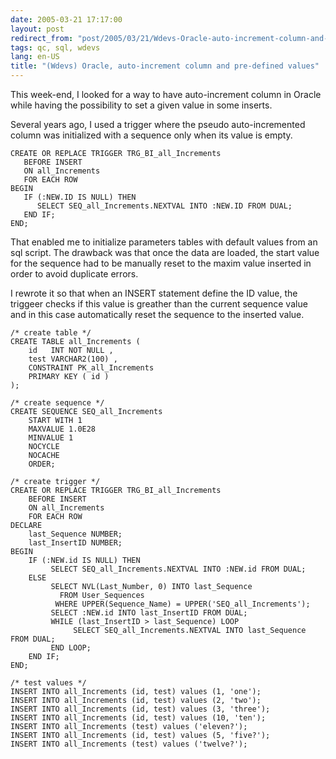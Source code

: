 ```yaml
---
date: 2005-03-21 17:17:00
layout: post
redirect_from: "post/2005/03/21/Wdevs-Oracle-auto-increment-column-and-pre-defined-values"
tags: qc, sql, wdevs
lang: en-US
title: "(Wdevs) Oracle, auto-increment column and pre-defined values"
---
```


This week-end, I looked for a way to have auto-increment column in Oracle
while having the possibility to set a given value in some inserts.

Several years ago, I used a trigger where the pseudo auto-incremented column
was initialized with a sequence only when its value is empty.

```
CREATE OR REPLACE TRIGGER TRG_BI_all_Increments
   BEFORE INSERT
   ON all_Increments
   FOR EACH ROW
BEGIN
   IF (:NEW.ID IS NULL) THEN
      SELECT SEQ_all_Increments.NEXTVAL INTO :NEW.ID FROM DUAL;
   END IF;
END;
```

That enabled me to initialize parameters tables with default values from an
sql script. The drawback was that once the data are loaded, the start value for
the sequence had to be manually reset to the maxim value inserted in order to
avoid duplicate errors.

I rewrote it so that when an INSERT statement define the ID value, the
triggeer checks if this value is greather than the current sequence value and
in this case automatically reset the sequence to the inserted value.

```
/* create table */
CREATE TABLE all_Increments (
    id   INT NOT NULL ,
    test VARCHAR2(100) ,
    CONSTRAINT PK_all_Increments
    PRIMARY KEY ( id )
);

/* create sequence */
CREATE SEQUENCE SEQ_all_Increments
    START WITH 1
    MAXVALUE 1.0E28
    MINVALUE 1
    NOCYCLE
    NOCACHE
    ORDER;

/* create trigger */
CREATE OR REPLACE TRIGGER TRG_BI_all_Increments
    BEFORE INSERT
    ON all_Increments
    FOR EACH ROW
DECLARE
    last_Sequence NUMBER;
    last_InsertID NUMBER;
BEGIN
    IF (:NEW.id IS NULL) THEN
         SELECT SEQ_all_Increments.NEXTVAL INTO :NEW.id FROM DUAL;
    ELSE
         SELECT NVL(Last_Number, 0) INTO last_Sequence
           FROM User_Sequences
          WHERE UPPER(Sequence_Name) = UPPER('SEQ_all_Increments');
         SELECT :NEW.id INTO last_InsertID FROM DUAL;
         WHILE (last_InsertID > last_Sequence) LOOP
              SELECT SEQ_all_Increments.NEXTVAL INTO last_Sequence FROM DUAL;
         END LOOP;
    END IF;
END;

/* test values */
INSERT INTO all_Increments (id, test) values (1, 'one');
INSERT INTO all_Increments (id, test) values (2, 'two');
INSERT INTO all_Increments (id, test) values (3, 'three');
INSERT INTO all_Increments (id, test) values (10, 'ten');
INSERT INTO all_Increments (test) values ('eleven?');
INSERT INTO all_Increments (id, test) values (5, 'five?');
INSERT INTO all_Increments (test) values ('twelve?');
```
